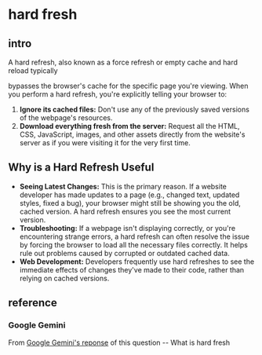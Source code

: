 # hard fresh
## intro
A hard refresh, also known as a force refresh or empty cache and hard reload typically 

bypasses the browser's cache for the specific page you're viewing. When you perform a hard refresh, you're explicitly telling your browser to:

1.  **Ignore its cached files:** Don't use any of the previously saved versions of the webpage's resources.
2.  **Download everything fresh from the server:** Request all the HTML, CSS, JavaScript, images, and other assets directly from the website's server as if you were visiting it for the very first time.

## Why is a Hard Refresh Useful

-   **Seeing Latest Changes:** This is the primary reason. If a website developer has made updates to a page (e.g., changed text, updated styles, fixed a bug), your browser might still be showing you the old, cached version. A hard refresh ensures you see the most current version.
-   **Troubleshooting:** If a webpage isn't displaying correctly, or you're encountering strange errors, a hard refresh can often resolve the issue by forcing the browser to load all the necessary files correctly. It helps rule out problems caused by corrupted or outdated cached data.
-   **Web Development:** Developers frequently use hard refreshes to see the immediate effects of changes they've made to their code, rather than relying on cached versions.

## reference
### Google Gemini
From [Google Gemini's reponse](https://g.co/gemini/share/db9bfbd8edbe) of this question -- What is hard fresh
